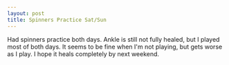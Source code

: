 ```yaml
---
layout: post
title: Spinners Practice Sat/Sun
---
```


Had spinners practice both days. Ankle is still not fully healed, but I played most of both days. It seems to be fine when I&#39;m not playing, but gets worse as I play. I hope it heals completely by next weekend.